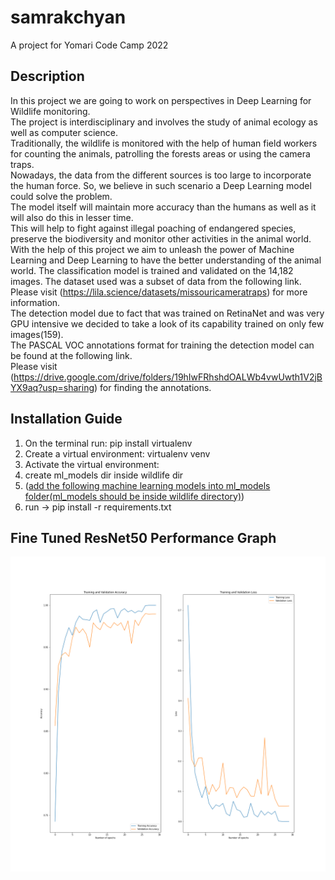 # samrakchyan
A project for Yomari Code Camp 2022 

## Description

In this project we are going to work on perspectives in Deep Learning for Wildlife monitoring.\
The project is interdisciplinary and involves the study of animal ecology as well as computer science.\
Traditionally, the wildlife is monitored with the help of human field workers for counting the animals, patrolling the forests areas or using the camera traps.\
Nowadays, the data from the different sources is too large to incorporate the human force.
So, we believe in such scenario a Deep Learning model could solve the problem.\
The model itself will maintain more accuracy than the humans as well as it will also do this in lesser time.\
This will help to fight against illegal poaching of endangered species, preserve the biodiversity and monitor other activities in the animal world.\
With the help of this project we aim to unleash the power of Machine Learning and Deep Learning to have the better understanding of the animal world.
The classification model is trained and validated on the 14,182 images. The dataset used was a subset of data from the following link.\
Please visit (https://lila.science/datasets/missouricameratraps) for more information.\
The detection model due to fact that was trained on RetinaNet and was very GPU intensive we decided to take a look of its capability trained on only few images(159).\
The PASCAL VOC annotations format for training the detection model can be found at the following link.\
Please visit (https://drive.google.com/drive/folders/19hIwFRhshdOALWb4vwUwth1V2jBYX9aq?usp=sharing) for finding the annotations.


## Installation Guide
  1. On the terminal run: pip install virtualenv
  2. Create a virtual environment: virtualenv venv
  3. Activate the virtual environment:  
  4. create ml_models dir inside wildlife dir
  5. ([add the following machine learning models into ml_models folder(ml_models should be inside wildlife directory)](https://drive.google.com/drive/folders/1dT73B_KYImcEWfgwSWXY5-CNgsAdfJnL?usp=sharing))
  4. run -> pip install -r requirements.txt

## Fine Tuned ResNet50 Performance Graph
  ![Screenshot](resnet50.png)
